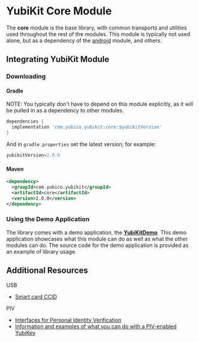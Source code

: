 # YubiKit Core Module
The **core** module is the base library, with common transports and utilities used
throughout the rest of the modules. This module is typically not used alone, but
as a dependency of the [android](../android/) module, and others.

## Integrating YubiKit Module <a name="integration_steps"></a>
### Downloading
#### Gradle
NOTE: You typically don't have to depend on this module explicitly, as it will
be pulled in as a dependency to other modules.

```gradle
dependencies {
  implementation 'com.yubico.yubikit:core:$yubikitVersion'
}
```

And in `gradle.properties` set the latest version; for example:
```gradle
yubikitVersion=2.0.0
```

#### Maven

```xml
<dependency>
  <groupId>com.yubico.yubikit</groupId>
  <artifactId>core</artifactId>
  <version>2.0.0</version>
</dependency>
```

### Using the Demo Application <a name="using_demo"></a>
The library comes with a demo application, the [**YubiKitDemo**](../YubikitDemo).
This demo application showcases what this module can do as well as what the other
modules can do.
The source code for the demo application is provided as an example of library
usage.

## Additional Resources <a name="additional_resources"></a>
USB
- [Smart card CCID](https://www.usb.org/sites/default/files/DWG_Smart-Card_CCID_Rev110.pdf)

PIV
- [Interfaces for Personal Identity Verification](https://nvlpubs.nist.gov/nistpubs/SpecialPublications/NIST.SP.800-73-4.pdf)
- [Information and examples of what you can do with a PIV-enabled YubiKey](https://developers.yubico.com/PIV/)
